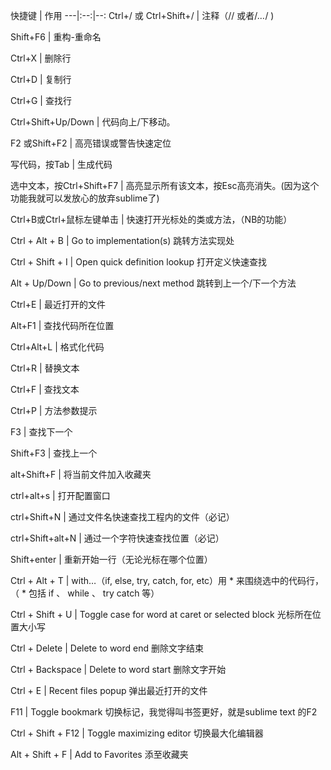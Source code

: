 快捷键 | 作用
 ---|:--:|--:
 Ctrl+/ 或 Ctrl+Shift+/ | 注释（// 或者/*…*/ )
 
 Shift+F6 | 重构-重命名 
 
 Ctrl+X | 删除行
 
 Ctrl+D | 复制行
 
 Ctrl+G | 查找行
 
 Ctrl+Shift+Up/Down | 代码向上/下移动。

F2 或Shift+F2 | 高亮错误或警告快速定位

写代码，按Tab | 生成代码

选中文本，按Ctrl+Shift+F7 | 高亮显示所有该文本，按Esc高亮消失。(因为这个功能我就可以发放心的放弃sublime了)

Ctrl+B或Ctrl+鼠标左键单击 | 快速打开光标处的类或方法，（NB的功能）

Ctrl + Alt + B | Go to implementation(s) 跳转方法实现处

Ctrl + Shift + I | Open quick definition lookup 打开定义快速查找

Alt + Up/Down | Go to previous/next method 跳转到上一个/下一个方法

Ctrl+E | 最近打开的文件

Alt+F1 | 查找代码所在位置

Ctrl+Alt+L | 格式化代码

Ctrl+R | 替换文本

Ctrl+F | 查找文本

Ctrl+P | 方法参数提示

F3 | 查找下一个

Shift+F3 | 查找上一个

alt+Shift+F | 将当前文件加入收藏夹

ctrl+alt+s | 打开配置窗口

ctrl+Shift+N | 通过文件名快速查找工程内的文件（必记）

ctrl+Shift+alt+N | 通过一个字符快速查找位置（必记）

Shift+enter | 重新开始一行（无论光标在哪个位置）

Ctrl + Alt + T | with…（if, else, try, catch, for, etc）用 * 来围绕选中的代码行，（ * 包括 if 、 while 、 try catch 等）

Ctrl + Shift + U | Toggle case for word at caret or selected block 光标所在位置大小写

Ctrl + Delete | Delete to word end 删除文字结束

Ctrl + Backspace | Delete to word start 删除文字开始

Ctrl + E | Recent files popup 弹出最近打开的文件

F11 | Toggle bookmark 切换标记，我觉得叫书签更好，就是sublime text 的F2

Ctrl + Shift + F12 | Toggle maximizing editor 切换最大化编辑器

Alt + Shift + F | Add to Favorites 添至收藏夹
